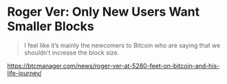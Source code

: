 # Roger Ver: Only New Users Want Smaller Blocks

> I feel like it’s mainly the newcomers to Bitcoin who are saying that we shouldn’t increase the block size.

https://btcmanager.com/news/roger-ver-at-5280-feet-on-bitcoin-and-his-life-journey/
